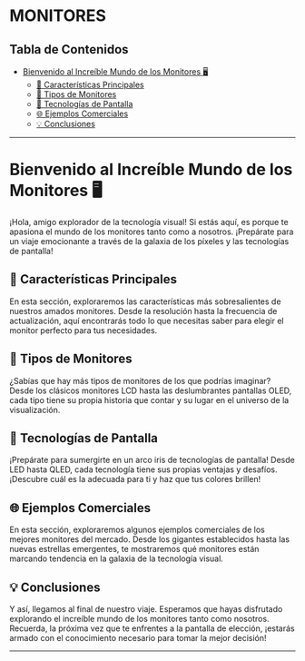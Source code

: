 # MONITORES

## Tabla de Contenidos


- [Bienvenido al Increíble Mundo de los Monitores 🖥️](#bienvenido-al-increíble-mundo-de-los-monitores-️)
  - [🌟 Características Principales](#-características-principales)
  - [🚀 Tipos de Monitores](#-tipos-de-monitores)
  - [🌈 Tecnologías de Pantalla](#-tecnologías-de-pantalla)
  - [🌐 Ejemplos Comerciales](#-ejemplos-comerciales)
  - [💡 Conclusiones](#-conclusiones)

---

# Bienvenido al Increíble Mundo de los Monitores 🖥️

¡Hola, amigo explorador de la tecnología visual! Si estás aquí, es porque te apasiona el mundo de los monitores tanto como a nosotros. ¡Prepárate para un viaje emocionante a través de la galaxia de los píxeles y las tecnologías de pantalla!

## 🌟 Características Principales

En esta sección, exploraremos las características más sobresalientes de nuestros amados monitores. Desde la resolución hasta la frecuencia de actualización, aquí encontrarás todo lo que necesitas saber para elegir el monitor perfecto para tus necesidades.

## 🚀 Tipos de Monitores

¿Sabías que hay más tipos de monitores de los que podrías imaginar? Desde los clásicos monitores LCD hasta las deslumbrantes pantallas OLED, cada tipo tiene su propia historia que contar y su lugar en el universo de la visualización.

## 🌈 Tecnologías de Pantalla

¡Prepárate para sumergirte en un arco iris de tecnologías de pantalla! Desde LED hasta QLED, cada tecnología tiene sus propias ventajas y desafíos. ¡Descubre cuál es la adecuada para ti y haz que tus colores brillen!

## 🌐 Ejemplos Comerciales

En esta sección, exploraremos algunos ejemplos comerciales de los mejores monitores del mercado. Desde los gigantes establecidos hasta las nuevas estrellas emergentes, te mostraremos qué monitores están marcando tendencia en la galaxia de la tecnología visual.

## 💡 Conclusiones

Y así, llegamos al final de nuestro viaje. Esperamos que hayas disfrutado explorando el increíble mundo de los monitores tanto como nosotros. Recuerda, la próxima vez que te enfrentes a la pantalla de elección, ¡estarás armado con el conocimiento necesario para tomar la mejor decisión!

---

